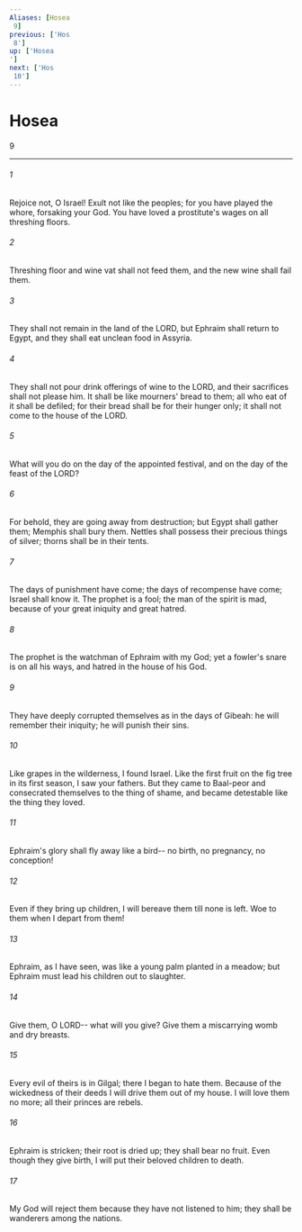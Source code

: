 ```yaml
---
Aliases: [Hosea 9]
previous: ['Hos 8']
up: ['Hosea']
next: ['Hos 10']
---
```

# Hosea 9

***
 

###### 1 
Rejoice not, O Israel!  Exult not like the peoples;  for you have played the whore, forsaking your God.  You have loved a prostitute's wages  on all threshing floors.   

###### 2 
Threshing floor and wine vat shall not feed them,  and the new wine shall fail them.   

###### 3 
They shall not remain in the land of the LORD,  but Ephraim shall return to Egypt,  and they shall eat unclean food in Assyria.  

###### 4 
They shall not pour drink offerings of wine to the LORD,  and their sacrifices shall not please him.  It shall be like mourners' bread to them;  all who eat of it shall be defiled;  for their bread shall be for their hunger only;  it shall not come to the house of the LORD.  

###### 5 
What will you do on the day of the appointed festival,  and on the day of the feast of the LORD?   

###### 6 
For behold, they are going away from destruction;  but Egypt shall gather them;  Memphis shall bury them.  Nettles shall possess their precious things of silver;  thorns shall be in their tents.  

###### 7 
The days of punishment have come;  the days of recompense have come;  Israel shall know it.  The prophet is a fool;  the man of the spirit is mad,  because of your great iniquity  and great hatred.   

###### 8 
The prophet is the watchman of Ephraim with my God;  yet a fowler's snare is on all his ways,  and hatred in the house of his God.   

###### 9 
They have deeply corrupted themselves  as in the days of Gibeah:  he will remember their iniquity;  he will punish their sins.  

###### 10 
Like grapes in the wilderness,  I found Israel.  Like the first fruit on the fig tree  in its first season,  I saw your fathers.  But they came to Baal-peor  and consecrated themselves to the thing of shame,  and became detestable like the thing they loved.   

###### 11 
Ephraim's glory shall fly away like a bird--  no birth, no pregnancy, no conception!   

###### 12 
Even if they bring up children,  I will bereave them till none is left.  Woe to them  when I depart from them!   

###### 13 
Ephraim, as I have seen, was like a young palm planted in a meadow;  but Ephraim must lead his children out to slaughter.   

###### 14 
Give them, O LORD--  what will you give?  Give them a miscarrying womb  and dry breasts.  

###### 15 
Every evil of theirs is in Gilgal;  there I began to hate them.  Because of the wickedness of their deeds  I will drive them out of my house.  I will love them no more;  all their princes are rebels.  

###### 16 
Ephraim is stricken;  their root is dried up;  they shall bear no fruit.  Even though they give birth,  I will put their beloved children to death.   

###### 17 
My God will reject them  because they have not listened to him;  they shall be wanderers among the nations.
